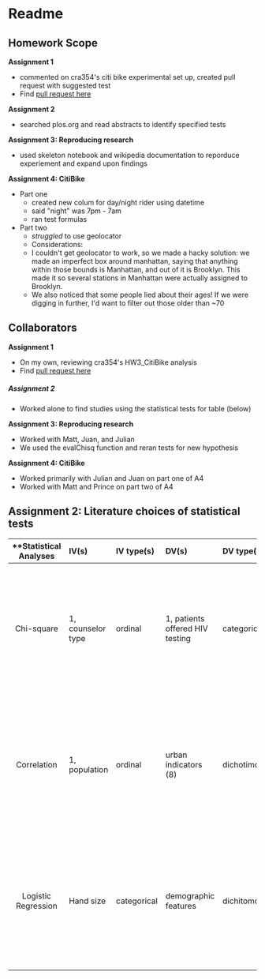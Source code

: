 # Readme

## Homework Scope

**Assignment 1**
* commented on cra354's citi bike experimental set up, created pull request with suggested test
* Find [pull request here](https://github.com/colinandrus/PUI2017_cra354/blob/master/HW3_cra354/HW4_A1_Review_Proposal.md)

**Assignment 2**
* searched plos.org and read abstracts to identify specified tests

**Assignment 3: Reproducing research**
* used skeleton notebook and wikipedia documentation to reporduce experiement and expand upon findings

**Assignment 4: CitiBike**
* Part one
  * created new colum for day/night rider using datetime
  * said "night" was 7pm - 7am
  * ran test formulas
* Part two
  * _struggled_ to use geolocator
  * Considerations:
  * I couldn't get geolocator to work, so we made a hacky solution: we made an imperfect box around manhattan, saying that anything within those bounds is Manhattan, and out of it is Brooklyn. This made it so several stations in Manhattan were actually assigned to Brooklyn.
  * We also noticed that some people lied about their ages! If we were digging in further, I'd want to filter out those older than ~70


## Collaborators

**Assignment 1**
* On my own, reviewing cra354's HW3_CitiBike analysis
* Find [pull request here](https://github.com/colinandrus/PUI2017_cra354/blob/master/HW3_cra354/HW4_A1_Review_Proposal.md)

##### Assignment 2
* Worked alone to find studies using the statistical tests for table (below)

**Assignment 3: Reproducing research**
* Worked with Matt, Juan, and Julian
* We used the evalChisq function and reran tests for new hypothesis

**Assignment 4: CitiBike**
* Worked primarily with Julian and Juan on part one of A4  
* Worked with Matt and Prince on part two of A4


## Assignment 2: Literature choices of statistical tests

| **Statistical Analyses	|  IV(s)  |  IV type(s) |  DV(s)  |  DV type(s)  |  Control Var| Question to be answered | _H0_ | alpha | link to paper | 
|:----------:|:----------|:------------|:-------------|:------------|:------------- |:------------------|:----:|:-------:|:-------|
Chi-square	| 1, counselor type | ordinal | 1, patients offered HIV testing | categorical | 0| Does shifting program flow and advocacy responsibilities from counselors to volunteer parents of HIV-infected children affect patients offered HIV testing? | Introducing patient advocates will result in the same or decreased number of children tested | 0.05 | [Task Shifting Routine Inpatient Pediatric HIV Testing Improves Program Outcomes in Urban Malawi](http://journals.plos.org/plosone/article?id=10.1371/journal.pone.0009626) |
Correlation	| 1, population | ordinal | urban indicators (8) | dichotimous | 0 | How do scale-adjusted metrics  create a summary of the evolution of urban indicators as opposed to per capita values of indicators obtained from Brazilian cities?  | Percapita values of indicators explain brailian urban indicator patters in the same way as scale-adjusted metrics do. | 0.05 | [Scale-Adjusted Metrics for Predicting the Evolution of Urban Indicators and Quantifying the Performance of Cities](http://journals.plos.org/plosone/article?id=10.1371/journal.pone.0134862) |
Logistic Regression	| Hand size | categorical | demographic features | dichitomous | 0 | 	Is there a relationship between measurements of the human hand and a range of demographic features | There is no relationship between human hand measurements and the subjects' demo features | 0.05 | [Comparing Machine Learning Classifiers and Linear/Logistic Regression to Explore the Relationship between Hand Dimensions and Demographic Characteristics](http://journals.plos.org/plosone/article?id=10.1371/journal.pone.0165521) |
  |||||||||
  

